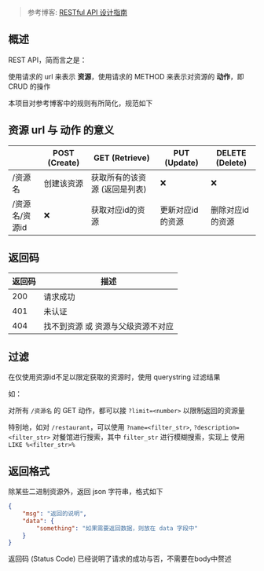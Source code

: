 > 参考博客: [RESTful API 设计指南](http://www.ruanyifeng.com/blog/2014/05/restful_api.html)

## 概述

REST API，简而言之是：

使用请求的 url 来表示 **资源**，使用请求的 METHOD 来表示对资源的 **动作**，即 CRUD 的操作

本项目对参考博客中的规则有所简化，规范如下

## 资源 url 与 动作 的意义


||POST (Create)|GET (Retrieve)|PUT (Update)|DELETE (Delete)|
|-|-|-|-|-|
|/资源名|创建该资源|获取所有的该资源 (返回是列表)|:x:|:x:|
|/资源名/资源id|:x:|获取对应id的资源|更新对应id的资源|删除对应id的资源|

## 返回码

|返回码|描述|
|-|-|
|200|请求成功|
|401|未认证|
|404|找不到资源 或 资源与父级资源不对应|

## 过滤

在仅使用资源id不足以限定获取的资源时，使用 querystring 过滤结果

如：

对所有 `/资源名` 的 GET 动作，都可以接 `?limit=<number>` 以限制返回的资源量

特别地，如对 `/restaurant`，可以使用 `?name=<filter_str>`, `?description=<filter_str>` 对餐馆进行搜索，其中 `filter_str` 进行模糊搜索，实现上 使用 `LIKE %<filter_str>%`

## 返回格式

除某些二进制资源外，返回 json 字符串，格式如下

```json
{
	"msg": "返回的说明",
	"data": {
		"something": "如果需要返回数据，则放在 data 字段中"
	}
}
```

返回码 (Status Code) 已经说明了请求的成功与否，不需要在body中赘述
